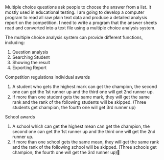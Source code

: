 Multiple choice questions ask people to choose the answer from a list. It mostly used in educational testing. I am going to develop a computer program to read all raw plain text data and produce a detailed analysis report on the competition. I need to write a program that the answer sheets read and converted into a text file using a multiple choice analysis system.

The multiple choice analysis system can provide different functions, including:
1.	Question analysis
2.	Searching Student
3.	Showing the result
4.	Exporting Report

Competition regulations
Individual awards
1.	A student who gets the highest mark can get the champion, the second one can get the 1st runner up and the third one will get 2nd runner up.
2.	If more than one student gets the same mark, they will get the same rank and the rank of the following students will be skipped. (Three students get champion, the fourth one will get 3rd runner up)

School awards
1.	A school which can get the highest mean can get the champion, the second one can get the 1st runner up and the third one will get the 2nd runner up.
2.	If more than one school gets the same mean, they will get the same rank and the rank of the following school will be skipped. (Three schools get champion, the fourth one will get the 3rd runner up)
